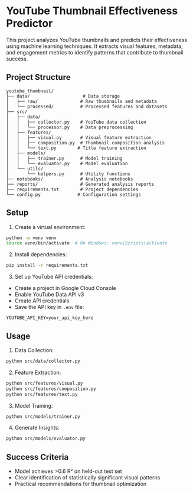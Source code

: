 # YouTube Thumbnail Effectiveness Predictor

This project analyzes YouTube thumbnails and predicts their effectiveness using machine learning techniques. It extracts visual features, metadata, and engagement metrics to identify patterns that contribute to thumbnail success.

## Project Structure
```
youtube_thumbnail/
├── data/                    # Data storage
│   ├── raw/                # Raw thumbnails and metadata
│   └── processed/          # Processed features and datasets
├── src/
│   ├── data/
│   │   ├── collector.py    # YouTube data collection
│   │   └── processor.py    # Data preprocessing
│   ├── features/
│   │   ├── visual.py       # Visual feature extraction
│   │   ├── composition.py  # Thumbnail composition analysis
│   │   └── text.py        # Title feature extraction
│   ├── models/
│   │   ├── trainer.py      # Model training
│   │   └── evaluator.py    # Model evaluation
│   └── utils/
│       └── helpers.py      # Utility functions
├── notebooks/              # Analysis notebooks
├── reports/                # Generated analysis reports
├── requirements.txt        # Project dependencies
└── config.py              # Configuration settings
```

## Setup

1. Create a virtual environment:
```bash
python -m venv venv
source venv/bin/activate  # On Windows: venv\Scripts\activate
```

2. Install dependencies:
```bash
pip install -r requirements.txt
```

3. Set up YouTube API credentials:
- Create a project in Google Cloud Console
- Enable YouTube Data API v3
- Create API credentials
- Save the API key in `.env` file:
```
YOUTUBE_API_KEY=your_api_key_here
```

## Usage

1. Data Collection:
```bash
python src/data/collector.py
```

2. Feature Extraction:
```bash
python src/features/visual.py
python src/features/composition.py
python src/features/text.py
```

3. Model Training:
```bash
python src/models/trainer.py
```

4. Generate Insights:
```bash
python src/models/evaluator.py
```

## Success Criteria
- Model achieves >0.6 R² on held-out test set
- Clear identification of statistically significant visual patterns
- Practical recommendations for thumbnail optimization
